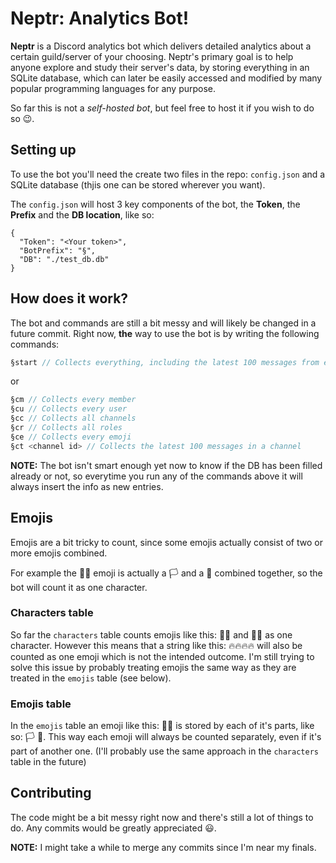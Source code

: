 # Neptr: Analytics Bot!

**Neptr** is a Discord analytics bot which delivers detailed analytics about a certain guild/server of your choosing. Neptr's primary goal is to help anyone explore and study their server's data, by storing everything in an SQLite database, which can later be easily accessed and modified by many popular programming languages for any purpose.

So far this is not a *self-hosted bot*, but feel free to host it if you wish to do so 😉.

## Setting up

To use the bot you'll need the create two files in the repo: `config.json` and a SQLite database (thjis one can be stored wherever you want).

The `config.json` will host 3 key components of the bot, the **Token**, the **Prefix** and the **DB location**, like so:
```
{
  "Token": "<Your token>",
  "BotPrefix": "§",
  "DB": "./test_db.db"
}
```

## How does it work?

The bot and commands are still a bit messy and will likely be changed in a future commit. Right now, **the** way to use the bot is by writing the following commands:

```javascript
§start // Collects everything, including the latest 100 messages from each channel
```

or

```javascript
§cm // Collects every member
§cu // Collects every user
§cc // Collects all channels
§cr // Collects all roles
§ce // Collects every emoji
§ct <channel id> // Collects the latest 100 messages in a channel
```

**NOTE:** The bot isn't smart enough yet now to know if the DB has been filled already or not, so everytime you run any of the commands above it will always insert the info as new entries.

## Emojis
Emojis are a bit tricky to count, since some emojis actually consist of two or
more emojis combined.

For example the 🏳️‍🌈 emoji is actually a 🏳 and a 🌈 combined together, so the bot will count it as one character.

### Characters table
So far the `characters` table counts emojis like this: 🏳️‍🌈 and 👨‍🏫 as one character.
However this means that a string like this: 🔥🔥🔥🔥 will also be counted as one emoji
which is not the intended outcome. I'm still trying to solve this issue by probably
treating emojis the same way as they are treated in the `emojis` table (see below).

### Emojis table
In the `emojis` table an emoji like this: 🏳️‍🌈 is stored by each of it's parts, like so:
🏳 🌈. This way each emoji will always be counted separately, even if it's part of
another one. (I'll probably use the same approach in the `characters` table in the future)

## Contributing

The code might be a bit messy right now and there's still a lot of things to do. Any commits would be greatly appreciated 😃.

**NOTE:** I might take a while to merge any commits since I'm near my finals.